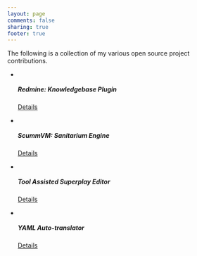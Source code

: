 ```yaml
---
layout: page
comments: false
sharing: true
footer: true
---
```


The following is a collection of my various open source project contributions.

<ul class="thumbnails">
  <li class="span3">
    <div class="thumbnail">
      <img src="http://placehold.it/260x180" alt="">
      <div class="caption">
        <h5>Redmine: Knowledgebase Plugin</h5>
        <p>
          <a href="projects/redmine-knowledgebase">Details</a>
        </p>
      </div>
    </div>
  </li>
  <li class="span3">
    <div class="thumbnail">
      <img src="http://placehold.it/260x180" alt="">
      <div class="caption">
        <h5>ScummVM: Sanitarium Engine</h5>
        <p>
          <a href="projects/scummvm-asylum">Details</a>
        </p>
      </div>
    </div>
  </li>
  <li class="span3">
    <div class="thumbnail">
      <img src="http://placehold.it/260x180" alt="">
      <div class="caption">
        <h5>Tool Assisted Superplay Editor</h5>
        <p>
          <a href="projects/tas-editor">Details</a>
        </p>
      </div>
    </div>
  </li>
  <li class="span3">
    <div class="thumbnail">
      <img src="http://placehold.it/260x180" alt="">
      <div class="caption">
        <h5>YAML Auto-translator</h5>
        <p>
          <a href="projects/translate_yaml">Details</a>
        </p>
      </div>
    </div>
  </li>
</ul>
